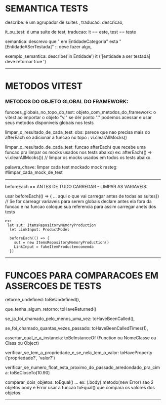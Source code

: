 # SEMANTICA TESTS

describe: é um agrupador de suites , traducao: descricao,

it_ou_test: é uma suite de test, traducao: it == este, test == teste

semantica: descrevo que " em EntidadeCategoria" esta "[EntidadeASerTestada]" :: deve fazer algo,

exemplo_semantica: describe('in Entidade') it ('[entidade a ser testada] deve retornar true ')

---

# METODOS VITEST

### METODOS DO OBJETO GLOBAL DO FRAMEWORK:

funcoes_globais_no_topo_do_test:
objeto_com_metodos_do_framework: o vitest ao importar o objeto "vi" se dér ponto "." podemos acessar e usar seus metodos disponiveis globais nos tests

limpar_o_resultado_de_cada_test: obs: parece que nao precisa mais do afterEach só adicionar a funcao no topo : vi.clearAllMocks()

limpar_o_resultado_de_cada_test: funcao afterEach( que recebe uma funcao pra limpar os mocks usados nos tests abaixo) ex: afterEach(() => vi.clearAllMocks()) // limpar os mocks usados em todos os tests abaixo.

palavra_chave: limpar cada test mockado mock
rasteg: #limpar_cada_mock_de_test

---

beforeEach == ANTES DE TUDO CARREGAR - LIMPAR AS VARIAVEIS:

usar beforeEach(() => { ... aqui o que vai carregar antes de todas as suites})
// Se for carreagr variaveis para serem globais declare antes ela fora da funcao e na funcao coloque sua referencia para assim carregar anets dos tests

```
ex:
 let sut: ItemsRepositoryMemoryProduction
  let LinkInput: ProductModel

  beforeEach(() => {
    sut = new ItemsRepositoryMemoryProduction()
    LinkInput = fakeItemProductencomenda
  })

```

---

# FUNCOES PARA COMPARACOES EM ASSERCOES DE TESTS

retorne_undefined: toBeUndefined(),

que_tenha_algum_retorno: toHaveReturned()

se_ja_foi_chamado_pelo_menos_uma_vez: toHaveBeenCalled(),

se_foi_chamado_quantas_vezes_passado: toHaveBeenCalledTimes(1),

assertar_qual_e_a_instancia: toBeInstanceOf (Function ou NomeClasse ou Class ou Object)

verificar_se_tem_a_propriedade_e_se_nela_tem_o_valor: toHaveProperty ('propriedade?', 'valor?')

verificar_se_numero_float_esta_proximo_do_passado_arredondado_pra_cima: toBeCloseTo(10.90)

comparar_dois_objetos: toEqual() ... ex: (.body).metodo(new Error) sao 2 objetos body e Error usar a funcao toEqual() que compara os valores dos objetos.

---
